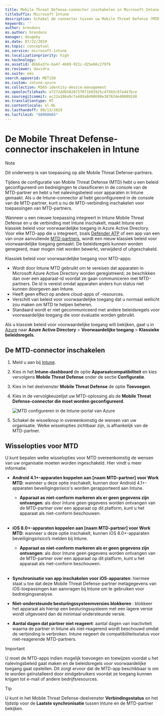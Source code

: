 ```yaml
---
title: Mobile Threat Defense-connector inschakelen in Microsoft Intune
titleSuffix: Microsoft Intune
description: Schakel de connector tussen uw Mobile Threat Defense (MTD) -partner en Microsoft Intune in.
keywords: ''
author: brenduns
ms.author: brenduns
manager: dougeby
ms.date: 07/22/2019
ms.topic: conceptual
ms.service: microsoft-intune
ms.localizationpriority: high
ms.technology: ''
ms.assetid: dbb6a37e-ba47-4b69-922c-d25e66c279f6
ms.reviewer: davidra
ms.suite: ems
search.appverid: MET150
ms.custom: intune-azure
ms.collection: M365-identity-device-management
ms.openlocfilehash: e7272ddb502075f071b03925c47993c97e447bce
ms.sourcegitcommit: ec22a186a9cfa489a8490698e387624e480892d8
ms.translationtype: HT
ms.contentlocale: nl-NL
ms.lasthandoff: 08/13/2019
ms.locfileid: "68960665"
---
```

# <a name="enable-the-mobile-threat-defense-connector-in-intune"></a>De Mobile Threat Defense-connector inschakelen in Intune

> [!NOTE] 
> Dit onderwerp is van toepassing op alle Mobile Threat Defense-partners.

Tijdens de configuratie van Mobile Threat Defense (MTD) hebt u een beleid geconfigureerd om bedreigingen te classificeren in de console van de MTD-partner en hebt u het nalevingsbeleid voor apparaten in Intune gemaakt. Als u de Intune-connector al hebt geconfigureerd in de console van de MTD-partner, kunt u nu de MTD-verbinding inschakelen voor toepassingen van MTD-partners.

Wanneer u een nieuwe toepassing integreert in Intune Mobile Threat Defense en u de verbinding met Intune inschakelt, maakt Intune een klassiek beleid voor voorwaardelijke toegang in Azure Active Directory. Voor elke MTD-app die u integreert, zoals [Defender ATP](advanced-threat-protection.md) of een app van een van onze aanvullende [MTD-partners](mobile-threat-defense.md#mobile-threat-defense-partners), wordt een nieuw klassiek beleid voor voorwaardelijke toegang gemaakt. De beleidsregels kunnen worden genegeerd, maar mogen niet worden bewerkt, verwijderd of uitgeschakeld.

Klassiek beleid voor voorwaardelijke toegang voor MTD-apps: 

- Wordt door Intune MTD gebruikt om te vereisen dat apparaten in Microsoft Azure Active Directory worden geregistreerd; ze beschikken dan over een apparaat-id voordat ze gaan communiceren met MTD-partners. De id is vereist omdat apparaten anders hun status niet kunnen doorgeven aan Intune.  
- Heeft geen effect op andere cloud-apps of -resources.  
- Verschilt van beleid voor voorwaardelijke toegang dat u normaal wellicht zou maken om MTD te helpen beheren.
- Standaard wordt er niet gecommuniceerd met andere beleidsregels voor voorwaardelijke toegang die voor evaluatie worden gebruikt.  

Als u klassiek beleid voor voorwaardelijke toegang wilt bekijken, gaat u in [Azure](https://portal.azure.com/#home) naar **Azure Active Directory** > **Voorwaardelijke toegang** > **Klassieke beleidsregels**.


## <a name="to-enable-the-mtd-connector"></a>De MTD-connector inschakelen

1. Meld u aan bij [Intune](https://go.microsoft.com/fwlink/?linkid=2090973).

4. Kies in het **Intune-dashboard** de optie **Apparaatcompatibiliteit** en kies vervolgens **Mobile Threat Defense** onder de sectie **Configuratie**.

5. Kies in het deelvenster **Mobile Threat Defense** de optie **Toevoegen**.

6. Kies in de vervolgkeuzelijst uw MTD-oplossing als de **Mobile Threat Defense-connector die moet worden geconfigureerd**.

    ![MTD configureren in de Intune-portal van Azure](./media/enable-mtd-connector-1.png)

7. Schakel de wisselknop in overeenkomstig de wensen van uw organisatie. Welke wisselopties zichtbaar zijn, is afhankelijk van de MTD-partner.

## <a name="mtd-toggle-options"></a>Wisselopties voor MTD

U kunt bepalen welke wisselopties voor MTD overeenkomstig de wensen van uw organisatie moeten worden ingeschakeld. Hier vindt u meer informatie:

- **Android 4.1+-apparaten koppelen aan [naam MTD-partner] voor Work MTD**: wanneer u deze optie inschakelt, kunnen door Android 4.1+-apparaten beveiligingsrisico's worden gerapporteerd aan Intune.
  - **Apparaat as niet-conform markeren als er geen gegevens zijn ontvangen**: als door Intune geen gegevens worden ontvangen van de MTD-partner over een apparaat op dit platform, kunt u het apparaat als niet-conform beschouwen.
<br></br>
- **iOS 8.0+-apparaten koppelen aan [naam MTD-partner] voor Work MTD**: wanneer u deze optie inschakelt, kunnen iOS 8.0+-apparaten beveiligingsrisico’s melden bij Intune.
  - **Apparaat as niet-conform markeren als er geen gegevens zijn ontvangen**: als door Intune geen gegevens worden ontvangen van de MTD-partner over een apparaat op dit platform, kunt u het apparaat als niet-conform beschouwen.
<br></br>
- **Synchronisatie van app inschakelen voor iOS-apparaten**: hiermee staat u toe dat deze Mobile Threat Defense-partner metagegevens van iOS-toepassingen kan aanvragen bij Intune om te gebruiken voor bedreigingsanalyse.

- **Niet-ondersteunde besturingssysteemversies blokkeren** : blokkeer het apparaat als hierop een besturingssysteem met een lagere versie wordt uitgevoerd dan de minimaal ondersteunde versie.

- **Aantal dagen dat partner niet reageert**: aantal dagen van inactiviteit waarna de partner in Intune als niet-reagerend wordt beschouwd omdat de verbinding is verbroken. Intune negeert de compatibiliteitsstatus voor niet-reagerende MTD-partners.

> [!IMPORTANT] 
> U moet de MTD-apps indien mogelijk toevoegen en toewijzen voordat u het nalevingsbeleid gaat maken en de beleidsregels voor voorwaardelijke toegang gaat opstellen. Dit zorgt ervoor dat de MTD-app beschikbaar is om te worden geïnstalleerd door eindgebruikers voordat ze toegang kunnen krijgen tot e-mail of andere bedrijfsresources.

> [!TIP]
> U kunt in het Mobile Threat Defense-deelvenster **Verbindingsstatus** en het tijdstip voor de **Laatste synchronisatie** tussen Intune en de MTD-partner bekijken.
